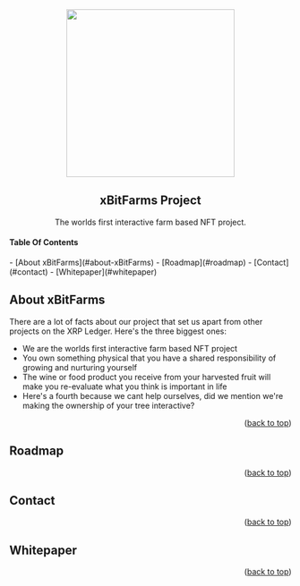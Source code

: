 <!-- PROJECT LOGO -->
<a name="readme-top"></a>
<br />
<div align="center">
    <img src="https://github.com/minitacoslayer/images/blob/main/3.png" width="300" height="300">
  </a>

  <h2 align="center">xBitFarms Project</h2>

  <p align="center">
    The worlds first interactive farm based NFT project.
  </p>
</div>
  

<!-- TABLE OF CONTENTS -->
<h4> Table Of Contents </h4>
- [About xBitFarms](#about-xBitFarms)
- [Roadmap](#roadmap)
- [Contact](#contact)
- [Whitepaper](#whitepaper)


   
<!-- ABOUT XBITFARMS -->
## About xBitFarms

There are a lot of facts about our project that set us apart from other projects on the XRP Ledger. Here's the three biggest ones:

* We are the worlds first interactive farm based NFT project
* You own something physical that you have a shared responsibility of growing and nurturing yourself
* The wine or food product you receive from your harvested fruit will make you re-evaluate what you think is important in life
* Here's a fourth because we cant help ourselves, did we mention we're making the ownership of your tree interactive?

<p align="right">(<a href="#readme-top">back to top</a>)</p>

<!-- ROADMAP -->
## Roadmap

<p align="right">(<a href="#readme-top">back to top</a>)</p>

<!-- ROADMAP -->
## Contact

<p align="right">(<a href="#readme-top">back to top</a>)</p>

<!-- WHITEPAPER -->

## Whitepaper

<p align="right">(<a href="#readme-top">back to top</a>)</p>
